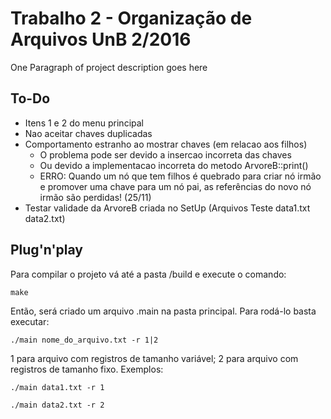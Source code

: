 
# Trabalho 2 - Organização de Arquivos UnB 2/2016

One Paragraph of project description goes here

## To-Do

* Itens 1 e 2 do menu principal
* Nao aceitar chaves duplicadas
* Comportamento estranho ao mostrar chaves (em relacao aos filhos)
	* O problema pode ser devido a insercao incorreta das chaves
	* Ou devido a implementacao incorreta do metodo ArvoreB::print()
	* ERRO: Quando um nó que tem filhos é quebrado para criar nó irmão e promover uma chave para um nó pai, as referências do novo nó irmão são perdidas! (25/11)
* Testar validade da ArvoreB criada no SetUp (Arquivos Teste data1.txt data2.txt)

## Plug'n'play

Para compilar o projeto vá até a pasta /build e execute o comando:
```
make
```
Então, será criado um arquivo .main na pasta principal.
Para rodá-lo basta executar:
```
./main nome_do_arquivo.txt -r 1|2
```
1 para arquivo com registros de tamanho variável; 
2 para arquivo com registros de tamanho fixo.
Exemplos:
```
./main data1.txt -r 1
```
```
./main data2.txt -r 2
```


